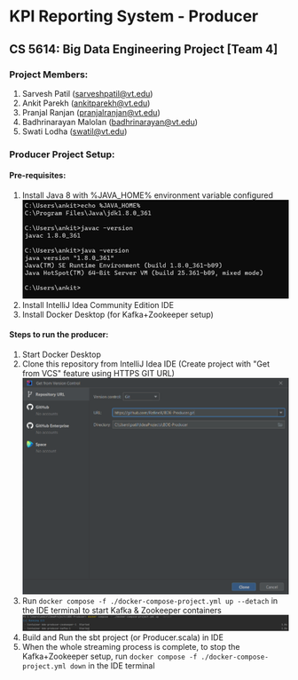 # KPI Reporting System - Producer 

## CS 5614: Big Data Engineering Project [Team 4]  

### Project Members:
1. Sarvesh Patil (sarveshpatil@vt.edu)
2. Ankit Parekh (ankitparekh@vt.edu)
3. Pranjal Ranjan (pranjalranjan@vt.edu)
4. Badhrinarayan Malolan (badhrinarayan@vt.edu)
5. Swati Lodha (swatil@vt.edu)

### Producer Project Setup:

#### Pre-requisites:
1. Install Java 8 with %JAVA_HOME% environment variable configured
   ![Alt text](docs/java_installation_verification.png?raw=true)
2. Install IntelliJ Idea Community Edition IDE
3. Install Docker Desktop (for Kafka+Zookeeper setup)

#### Steps to run the producer:
1. Start Docker Desktop
2. Clone this repository from IntelliJ Idea IDE (Create project with "Get from VCS" feature using HTTPS GIT URL)
   ![Alt text](docs/producer_clone.png?raw=true) 
3. Run `docker compose -f ./docker-compose-project.yml up --detach` in the IDE terminal to start Kafka & Zookeeper containers
   ![Alt text](docs/kafka_zookeeper_start.png?raw=true)
4. Build and Run the sbt project (or Producer.scala) in IDE
5. When the whole streaming process is complete, to stop the Kafka+Zookeeper setup, run `docker compose -f ./docker-compose-project.yml down` in the IDE terminal